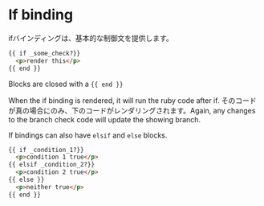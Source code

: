 # If binding

ifバインディングは、基本的な制御文を提供します。

```html
{{ if _some_check?}}
  <p>render this</p>
{{ end }}
```

Blocks are closed with a ```{{ end }}```

When the if binding is rendered, it will run the ruby code after if.  そのコードが真の場合にのみ、下のコードがレンダリングされます。Again, any changes to the branch check code will update the showing branch.

If bindings can also have ```elsif``` and ```else``` blocks.

```html
{{ if _condition_1?}}
  <p>condition 1 true</p>
{{ elsif _condition_2?}}
  <p>condition 2 true</p>
{{ else }}
  <p>neither true</p>
{{ end }}
```
